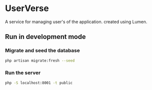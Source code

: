 # UserVerse

A service for managing user's of the application. created using Lumen.

## Run in development mode


### Migrate and seed the database

```bash
php artisan migrate:fresh --seed
```

### Run the server

```bash
php -S localhost:8001 -t public
```